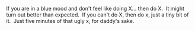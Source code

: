 If you are in a blue mood and don't feel like doing X... then do
X.  It might turn out better than expected.  If you can't do X,
then do x, just a tiny bit of it.  Just five minutes of that ugly
x, for daddy's sake.


